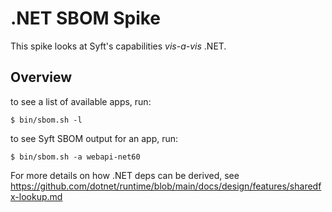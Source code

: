 # .NET SBOM Spike

This spike looks at Syft's capabilities _vis-a-vis_ .NET.

## Overview

to see a list of available apps, run:
```
$ bin/sbom.sh -l
```

to see Syft SBOM output for an app, run:
```
$ bin/sbom.sh -a webapi-net60
```

For more details on how .NET deps can be derived, see https://github.com/dotnet/runtime/blob/main/docs/design/features/sharedfx-lookup.md
